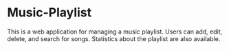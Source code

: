 # Music-Playlist
This is a web application for managing a music playlist. Users can add, edit, delete, and search for songs. Statistics about the playlist are also available.
